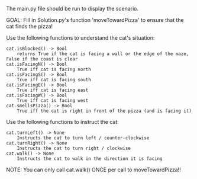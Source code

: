 The main.py file should be run to display the scenario.

GOAL: Fill in Solution.py's function 'moveTowardPizza' to ensure that the cat finds the pizza!

Use the following functions to understand the cat's situation:

    cat.isBlocked() -> Bool
        returns True if the cat is facing a wall or the edge of the maze, False if the coast is clear
    cat.isFacingN() -> Bool
        True iff cat is facing north
    cat.isFacingS() -> Bool
        True iff cat is facing south
    cat.isFacingE() -> Bool
        True iff cat is facing east
    cat.isFacingW() -> Bool
        True iff cat is facing west
    cat.smellsPizza() -> Bool
        True iff the cat is right in front of the pizza (and is facing it)

Use the following functions to instruct the cat:

    cat.turnLeft() -> None
        Instructs the cat to turn left / counter-clockwise
    cat.turnRight() -> None
        Instructs the cat to turn right / clockwise
    cat.walk() -> None
        Instructs the cat to walk in the direction it is facing

NOTE: You can only call cat.walk() ONCE per call to moveTowardPizza!!